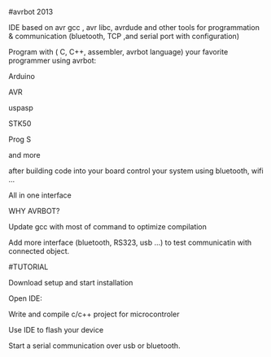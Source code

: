  #avrbot 2013
 
IDE based on avr gcc , avr libc, avrdude and other tools for programmation & communication (bluetooth, TCP ,and serial port with configuration)

Program with ( C, C++, assembler, avrbot language) your favorite programmer using avrbot:

Arduino

AVR

uspasp

STK50

Prog S


and more


after building code into your board control your system using bluetooth, wifi ...

All in one interface

WHY AVRBOT?

Update gcc with most of command to optimize compilation

Add more interface (bluetooth, RS323, usb ...)  to test communicatin with connected object. 


#TUTORIAL

Download setup and  start installation

Open IDE: 

Write and compile c/c++ project for  microcontroler 

Use IDE to flash your device 

Start a serial communication over usb or bluetooth.

